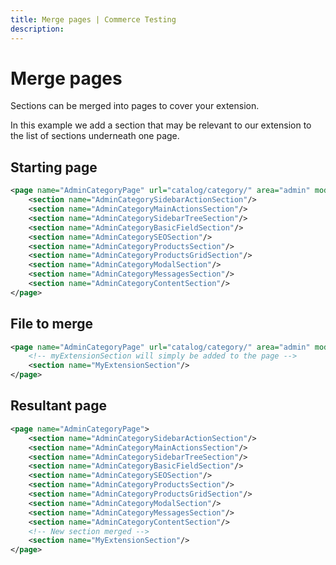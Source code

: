 ```yaml
---
title: Merge pages | Commerce Testing
description:
---
```


# Merge pages

Sections can be merged into pages to cover your extension.

In this example we add a section that may be relevant to our extension to the list of sections underneath one page.

## Starting page

```xml
<page name="AdminCategoryPage" url="catalog/category/" area="admin" module="Magento_Catalog">
    <section name="AdminCategorySidebarActionSection"/>
    <section name="AdminCategoryMainActionsSection"/>
    <section name="AdminCategorySidebarTreeSection"/>
    <section name="AdminCategoryBasicFieldSection"/>
    <section name="AdminCategorySEOSection"/>
    <section name="AdminCategoryProductsSection"/>
    <section name="AdminCategoryProductsGridSection"/>
    <section name="AdminCategoryModalSection"/>
    <section name="AdminCategoryMessagesSection"/>
    <section name="AdminCategoryContentSection"/>
</page>
```

## File to merge

```xml
<page name="AdminCategoryPage" url="catalog/category/" area="admin" module="Magento_Catalog">
    <!-- myExtensionSection will simply be added to the page -->
    <section name="MyExtensionSection"/>
</page>
```

## Resultant page

```xml
<page name="AdminCategoryPage">
    <section name="AdminCategorySidebarActionSection"/>
    <section name="AdminCategoryMainActionsSection"/>
    <section name="AdminCategorySidebarTreeSection"/>
    <section name="AdminCategoryBasicFieldSection"/>
    <section name="AdminCategorySEOSection"/>
    <section name="AdminCategoryProductsSection"/>
    <section name="AdminCategoryProductsGridSection"/>
    <section name="AdminCategoryModalSection"/>
    <section name="AdminCategoryMessagesSection"/>
    <section name="AdminCategoryContentSection"/>
    <!-- New section merged -->
    <section name="MyExtensionSection"/>
</page>
```
